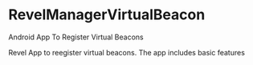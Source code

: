 # RevelManagerVirtualBeacon
Android App To Register Virtual Beacons

Revel App to reegister virtual beacons. The app includes basic features 
